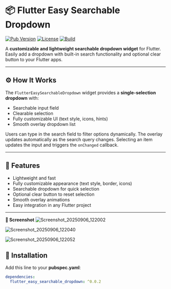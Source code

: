 # 📦 Flutter Easy Searchable Dropdown

[![Pub Version](https://img.shields.io/pub/v/flutter_easy_searchable_dropdown.svg)](https://pub.dev/packages/flutter_easy_searchable_dropdown)
[![License](https://img.shields.io/github/license/yourusername/flutter_easy_searchable_dropdown)](https://github.com/yourusername/flutter_easy_searchable_dropdown/blob/main/LICENSE)
[![Build](https://img.shields.io/github/actions/workflow/status/yourusername/flutter_easy_searchable_dropdown/flutter.yml?branch=main)](https://github.com/yourusername/flutter_easy_searchable_dropdown)

A **customizable and lightweight searchable dropdown widget** for Flutter.  
Easily add a dropdown with built-in search functionality and optional clear button to your Flutter apps.

---

## ⚙️ How It Works

The `FlutterEasySearchableDropdown` widget provides a **single-selection dropdown** with:

- Searchable input field
- Clearable selection
- Fully customizable UI (text style, icons, hints)
- Smooth overlay dropdown list

Users can type in the search field to filter options dynamically. The overlay updates automatically as the search query changes. Selecting an item updates the input and triggers the `onChanged` callback.

---

## 🎨 Features

- Lightweight and fast
- Fully customizable appearance (text style, border, icons)
- Searchable dropdown for quick selection
- Optional clear button to reset selection
- Smooth overlay animations
- Easy integration in any Flutter project

---

 **📸 Screenshot**
![Screenshot_20250906_122002](https://github.com/user-attachments/assets/2a11b0bc-56a4-466b-97e0-9e868d53b3c9)

![Screenshot_20250906_122040](https://github.com/user-attachments/assets/7225e3e2-a05d-442c-bda4-ddb00231d832)


![Screenshot_20250906_122052](https://github.com/user-attachments/assets/9342abd7-ce3a-4f23-a8fa-db7691e024f9)


## 🚀 Installation

Add this line to your **pubspec.yaml**:

```yaml
dependencies:
  flutter_easy_searchable_dropdown: ^0.0.2
